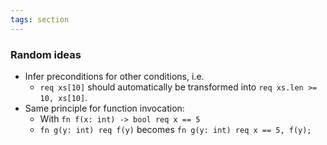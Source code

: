 ```yaml
---
tags: section
---
```



### Random ideas

- Infer preconditions for other conditions, i.e.
    - `req xs[10]` should automatically be transformed into `req xs.len >= 10, xs[10]`.
- Same principle for function invocation:
    - With `fn f(x: int) -> bool req x == 5`
    - `fn g(y: int) req f(y)` becomes `fn g(y: int) req x == 5, f(y);`
